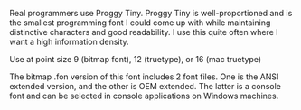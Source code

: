 Real programmers use Proggy Tiny. Proggy Tiny is well-proportioned and is the smallest programming font I could come up with while maintaining distinctive characters and good readability. I use this quite often where I want a high information density.

Use at point size 9 (bitmap font), 12 (truetype), or 16 (mac truetype)

The bitmap .fon version of this font includes 2 font files. One is the ANSI extended version, and the other is OEM extended. The latter is a console font and can be selected in console applications on Windows machines.
